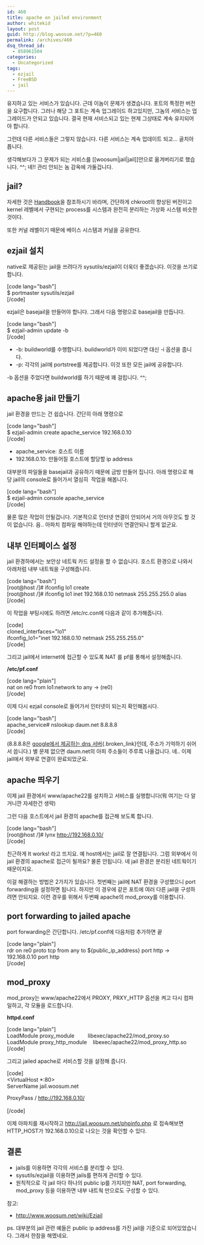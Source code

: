 ```yaml
---
id: 460
title: apache on jailed environment
author: whitekid
layout: post
guid: http://blog.woosum.net/?p=460
permalink: /archives/460
dsq_thread_id:
  - 858961504
categories:
  - Uncategorized
tags:
  - ezjail
  - FreeBSD
  - jail
---
```

유지하고 있는 서비스가 있습니다. 근데 이놈이 문제가 생겼습니다. 포트의 특정한 버전을 요구합니다. 그러나 해당 그 포트는 계속 업그레이드 하고있지만, 그놈의 서비스는 업그레이드가 안되고 있습니다. 결국 현재 서비스되고 있는 현제 그상태로 계속 유지되어야 합니다.

그런데 다른 서비스들은 그렇지 않습니다. 다른 서비스는 계속 업데이트 되고... 골치아픕니다.

생각해보다가 그 문제가 되는 서비스를 [[woosum|jail|jail]]안으로 옮겨버리기로 했습니다. ^^; 녜!! 관리 안되는 놈 감옥에 가둘겁니다.

## jail?

자세한 것은 [Handbook][1]을 참조하시기 바라며, 간단하게 chkroot의 향상된 버전이고 kernel 레벨에서 구현되는 process를 시스템과 완전히 분리하는 가상화 시스템 비슷한 것이다.

또한 커널 레벨이기 때문에 베이스 시스템과 커널을 공유한다.

## ezjail 설치

native로 제공된는 jail을 쓰려다가 sysutils/ezjail이 더욱더 좋겠습니다. 이것을 쓰기로 합니다.

[code lang="bash"]  
$ portmaster sysutils/ezjail  
[/code]

ezjail은 basejail을 만들어야 합니다. 그래서 다음 명령으로 basejail을 만듭니다.

[code lang="bash"]  
$ ezjail-admin update -b  
[/code]

  * -b: buildworld를 수행합니다. buildworld가 이미 되었다면 대신 -i 옵션을 줍니다.
  * -p: 각각의 jail에 portstree를 제공합니다. 이것 또한 모든 jail에 공유합니다.

-b 옵션을 주었다면 buildworld를 하기 때문에 꽤 걸립니다. ^^;

## apache용 jail 만들기

jail 환경을 만드는 건 쉽습니다. 간단히 아래 명령으로

[code lang="bash"]  
$ ezjail-admin create apache_service 192.168.0.10  
[/code]

  * apache_service: 호스트 이름
  * 192.168.0.10: 만들어질 호스트에 할당할 ip address

대부분의 파일들을 basejail과 공유하기 때문에 금방 만들어 집니다. 아래 명령으로 해당 jail의 console로 들어가서 열심히  작업을 해봅니다.

[code lang="bash"]  
$ ezjail-admin console apache_service  
[/code]

물론 많은 작업이 안될겁니다. 기본적으로 인터넷 연결이 안되어서 거의 아무것도 할 것이 없습니다. 음.. 아파치 컴파일 해야하는데 인터넷이 연결안되니 할게 없군요.

## 내부 인터페이스 설정

jail 환경하에서는 보안상 네트웍 카드 설정을 할 수 없습니다. 호스트 환경으로 나와서 아래처럼 내부 내트웍을 구성해줍니다.

[code lang="bash"]  
[root@host /]# ifconfig lo1 create  
[root@host /]# ifconfig lo1 inet 192.168.0.10 netmask 255.255.255.0 alias  
[/code]

이 작업을 부팅시에도 하려면 /etc/rc.con에 다음과 같이 추가해줍니다.

[code]  
cloned_interfaces="lo1"  
ifconfig_lo1="inet 192.168.0.10 netmask 255.255.255.0"  
[/code]

그리고 jail에서 internet에 접근할 수 있도록 NAT 를 pf를 통해서 설정해줍니다.

**/etc/pf.conf**

[code lang="plain"]  
nat on re0 from lo1:network to any -&gt; (re0)  
[/code]

이제 다시 ezjail console로 들어가서 인터넷이 되는지 확인해봅시다.

[code lang="bash"]  
apache_service# nslookup daum.net 8.8.8.8  
[/code]

(8.8.8.8은 [google에서 제공하는 dns 서버][2]{.broken_link}인데, 주소가 기억하기 쉬어서 씁니다.) 별 문제 없으면 daum.net의 아피 주소들이 주루륵 나올겁니다. 녜.. 이제 jail에서 외부로 연결이 완료되었군요.

## apache 띄우기

이제 jail 환경에서 www/apache22를 설치하고 서비스를 실행합니다(뭐 여기는 다 알거니깐 자세한건 생략)

그런 다음 호스트에서 jail 환경의 apache를 접근해 보도록 합니다.

[code lang="bash"]  
[root@host /]# lynx <http://192.168.0.10/>  
[/code]

친근하게 It works! 라고 뜨지요. 예 host에서는 jail로 잘 연결됩니다. 그럼 외부에서 이 jail 환경의 apache로 접근이 될까요? 물론 안됩니다. 녜 jail 환경은 분리된 네트웍이기 때문이지요.

이걸 해결하는 방법은 2가지가 있습니다. 첫번째는 jail에 NAT 환경을 구성했으니 port forwarding을 설정하면 됩니다. 하지만 이 경우에 같은 포트에 여러 다른 jail을 구성하려면 안되지요. 이런 경우를 위해서 두번째 apache의 mod_proxy를 이용합니다.

## port forwarding to jailed apache

port forwarding은 간단합니다. /etc/pf.conf에 다음처럼 추가하면 끝

[code lang="plain"]  
rdr on re0 proto tcp from any to ${public\_ip\_address} port http -> 192.168.0.10 port http  
[/code]

## mod_proxy

mod\_proxy는 www/apache22에서 PROXY, PRXY\_HTTP 옵션을 켜고 다시 컴파일하고, 각 모듈을 로드합니다.

**httpd.conf**

[code lang="plain"]  
LoadModule proxy\_module         libexec/apache22/mod\_proxy.so  
LoadModule proxy\_http\_module    libexec/apache22/mod\_proxy\_http.so  
[/code]

그리고 jailed apache로 서비스할 것을 설정해 줍니다.

[code]  
<VirtualHost *:80>  
ServerName jail.woosum.net

ProxyPass / <http://192.168.0.10/>  
</VirtualHost>  
[/code]

이제 아파치를 재시작하고 <http://jail.woosum.net/phpinfo.php> 로 접속해보면 HTTP_HOST가 192.168.0.10으로 나오는 것을 확인할 수 있다.

## 결론

  * jails를 이용하면 각각의 서비스를 분리할 수 있다.
  * sysutils/ezjail을 이용하면 jails를 편하게 관리할 수 있다.
  * 원칙적으로 각 jail 마다 하나의 public ip를 가지지만 NAT, port forwarding, mod_proxy 등을 이용하면 내부 내트웍 만으로도 구성할 수 있다.

참고:

  * <http://www.woosum.net/wiki/Ezjail>

ps. 대부분의 jail 관련 예들은 public ip address를 가진 jail을 기준으로 되어있었습니다. 그래서 한참을 해멨네요.

 [1]: http://www.freebsd.org/doc/handbook/jails.html
 [2]: http://code.google.com/speed/public-dns/index.html